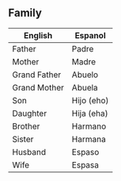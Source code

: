 ## Family

| English      | Espanol    |
| ------------ | ---------- |
| Father       | Padre      |
| Mother       | Madre      |
| Grand Father | Abuelo     |
| Grand Mother | Abuela     |
| Son          | Hijo (eho) |
| Daughter     | Hija (eha) |
| Brother      | Harmano    |
| Sister       | Harmana    |
| Husband      | Espaso     |
| Wife         | Espasa     |

